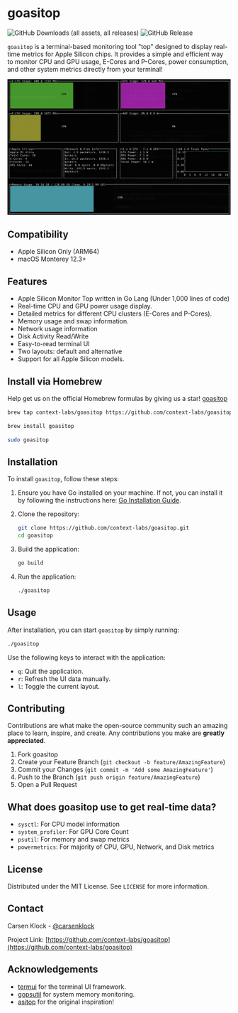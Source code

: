 # goasitop

![GitHub Downloads (all assets, all releases)](https://img.shields.io/github/downloads/context-labs/goasitop/total) ![GitHub Release](https://img.shields.io/github/v/release/context-labs/goasitop)

`goasitop` is a terminal-based monitoring tool "top" designed to display real-time metrics for Apple Silicon chips. It provides a simple and efficient way to monitor CPU and GPU usage, E-Cores and P-Cores, power consumption, and other system metrics directly from your terminal!

![goasitop](screenshot2.png)

## Compatibility

- Apple Silicon Only (ARM64)
- macOS Monterey 12.3+

## Features

- Apple Silicon Monitor Top written in Go Lang (Under 1,000 lines of code)
- Real-time CPU and GPU power usage display.
- Detailed metrics for different CPU clusters (E-Cores and P-Cores).
- Memory usage and swap information.
- Network usage information
- Disk Activity Read/Write
- Easy-to-read terminal UI
- Two layouts: default and alternative
- Support for all Apple Silicon models.

## Install via Homebrew

Help get us on the official Homebrew formulas by giving us a star! [goasitop](https://github.com/context-labs/goasitop)

```bash
brew tap context-labs/goasitop https://github.com/context-labs/goasitop
```

```bash
brew install goasitop
```

```bash
sudo goasitop
```

## Installation

To install `goasitop`, follow these steps:

1. Ensure you have Go installed on your machine. If not, you can install it by following the instructions here: [Go Installation Guide](https://go.dev/doc/install).

2. Clone the repository:
   ```bash
   git clone https://github.com/context-labs/goasitop.git
   cd goasitop
   ```

3. Build the application:
   ```bash
   go build
   ```

4. Run the application:
   ```bash
   ./goasitop
   ```

## Usage

After installation, you can start `goasitop` by simply running:
```bash
./goasitop
```

Use the following keys to interact with the application:
- `q`: Quit the application.
- `r`: Refresh the UI data manually.
- `l`: Toggle the current layout.

## Contributing

Contributions are what make the open-source community such an amazing place to learn, inspire, and create. Any contributions you make are **greatly appreciated**.

1. Fork goasitop
2. Create your Feature Branch (`git checkout -b feature/AmazingFeature`)
3. Commit your Changes (`git commit -m 'Add some AmazingFeature'`)
4. Push to the Branch (`git push origin feature/AmazingFeature`)
5. Open a Pull Request

## What does goasitop use to get real-time data?

- `sysctl`: For CPU model information
- `system_profiler`: For GPU Core Count
- `psutil`: For memory and swap metrics
- `powermetrics`: For majority of CPU, GPU, Network, and Disk metrics

## License

Distributed under the MIT License. See `LICENSE` for more information.

## Contact

Carsen Klock - [@carsenklock](https://twitter.com/carsenklock)

Project Link: [https://github.com/context-labs/goasitop](https://github.com/context-labs/goasitop)

## Acknowledgements

- [termui](https://github.com/gizak/termui) for the terminal UI framework.
- [gopsutil](https://github.com/shirou/gopsutil) for system memory monitoring.
- [asitop](https://github.com/tlkh/asitop) for the original inspiration!
